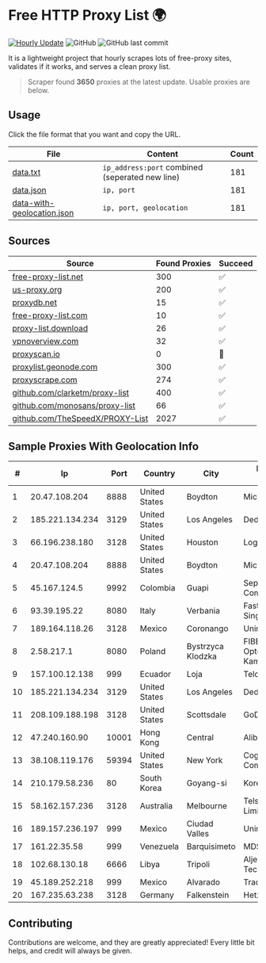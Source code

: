 
# Free HTTP Proxy List 🌍

[![Hourly Update](https://github.com/mertguvencli/http-proxy-list/actions/workflows/main.yml/badge.svg?branch=main)](https://github.com/mertguvencli/http-proxy-list/actions/workflows/main.yml)
![GitHub](https://img.shields.io/github/license/mertguvencli/http-proxy-list)
![GitHub last commit](https://img.shields.io/github/last-commit/mertguvencli/http-proxy-list)

It is a lightweight project that hourly scrapes lots of free-proxy sites, validates if it works, and serves a clean proxy list.


> Scraper found **3650** proxies at the latest update. Usable proxies are below.

## Usage

Click the file format that you want and copy the URL.


|File|Content|Count|
|----|-------|-----|
|[data.txt](https://raw.githubusercontent.com/mertguvencli/http-proxy-list/main/proxy-list/data.txt)|`ip_address:port` combined (seperated new line)|181|
|[data.json](https://raw.githubusercontent.com/mertguvencli/http-proxy-list/main/proxy-list/data.json)|`ip, port`|181|
|[data-with-geolocation.json](https://raw.githubusercontent.com/mertguvencli/http-proxy-list/main/proxy-list/data-with-geolocation.json)|`ip, port, geolocation`|181|

## Sources

|Source|Found Proxies|Succeed|
|------|-------------|-------|
|[free-proxy-list.net](https://free-proxy-list.net)|300|✅|
|[us-proxy.org](https://www.us-proxy.org)|200|✅|
|[proxydb.net](http://proxydb.net)|15|✅|
|[free-proxy-list.com](https://free-proxy-list.com/?page=&port=&type%5B%5D=http&type%5B%5D=https&up_time=0&search=Search)|10|✅|
|[proxy-list.download](https://www.proxy-list.download/HTTP)|26|✅|
|[vpnoverview.com](https://vpnoverview.com/privacy/anonymous-browsing/free-proxy-servers)|32|✅|
|[proxyscan.io](https://www.proxyscan.io)|0|🚫|
|[proxylist.geonode.com](https://proxylist.geonode.com/api/proxy-list?limit=300&page=1&sort_by=lastChecked&sort_type=desc&protocols=http,https)|300|✅|
|[proxyscrape.com](https://api.proxyscrape.com/v2/?request=displayproxies&protocol=http&timeout=10000&country=all&ssl=all&anonymity=all)|274|✅|
|[github.com/clarketm/proxy-list](https://raw.githubusercontent.com/clarketm/proxy-list/master/proxy-list-raw.txt)|400|✅|
|[github.com/monosans/proxy-list](https://raw.githubusercontent.com/monosans/proxy-list/main/proxies/http.txt)|66|✅|
|[github.com/TheSpeedX/PROXY-List](https://raw.githubusercontent.com/TheSpeedX/PROXY-List/master/http.txt)|2027|✅|


## Sample Proxies With Geolocation Info

|#|Ip|Port|Country|City|Internet Service Provider|
|-|--|----|-------|----|-------------------------|
|1|20.47.108.204|8888|United States|Boydton|Microsoft Corporation|
|2|185.221.134.234|3129|United States|Los Angeles|DediPath|
|3|66.196.238.180|3128|United States|Houston|Logix|
|4|20.47.108.204|8888|United States|Boydton|Microsoft Corporation|
|5|45.167.124.5|9992|Colombia|Guapi|Sepcom Comunicaciones SAS|
|6|93.39.195.22|8080|Italy|Verbania|Fastweb-pop-internet Singolo|
|7|189.164.118.26|3128|Mexico|Coronango|Uninet S.A. de C.V|
|8|2.58.217.1|8080|Poland|Bystrzyca Klodzka|FIBERKAM Technologie Optotelekomunikacyjne Kamila Oczkowska|
|9|157.100.12.138|999|Ecuador|Loja|Telconet S.A|
|10|185.221.134.234|3129|United States|Los Angeles|DediPath|
|11|208.109.188.198|3128|United States|Scottsdale|GoDaddy.com, LLC|
|12|47.240.160.90|10001|Hong Kong|Central|Alibaba.com LLC|
|13|38.108.119.176|59394|United States|New York|Cogent Communications|
|14|210.179.58.236|80|South Korea|Goyang-si|Korea Telecom|
|15|58.162.157.236|3128|Australia|Melbourne|Telstra Corporation Limited|
|16|189.157.236.197|999|Mexico|Ciudad Valles|Uninet S.A. de C.V|
|17|161.22.35.58|999|Venezuela|Barquisimeto|MDS TELECOM C.A.|
|18|102.68.130.18|6666|Libya|Tripoli|Aljeel Aljadeed For Technology|
|19|45.189.252.218|999|Mexico|Alvarado|Tracered SA De CV|
|20|167.235.63.238|3128|Germany|Falkenstein|Hetzner Online GmbH|



## Contributing

Contributions are welcome, and they are greatly appreciated! Every
little bit helps, and credit will always be given.


